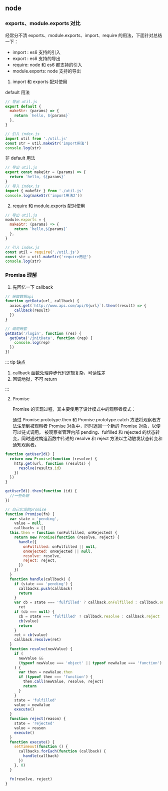 ## node

### exports、module.exports 对比

经常分不清 exports、module.exports、import、require 的用法，下面针对总结一下：

- import : es6 支持的引入
- export : es6 支持的导出
- require: node 和 es6 都支持的引入
- module.exports: node 支持的导出

1. import 和 exports 配对使用

default 用法

```js
// 导出 util.js
export default {
  makeStr: (params) => {
    return `hello, ${params}`
  },
}

// 引入 index.js
import util from './util.js'
const str = util.makeStr('import用法')
console.log(str)
```

非 default 用法

```js
// 导出 util.js
export const makeStr = (params) => {
  return `hello, ${params}`
}
// 导入 index.js
import { makeStr } from './util.js'
console.log(makeStr('import用法2'))
```

2. require 和 module.exports 配对使用

```js
// 导出 util.js
module.exports = {
  makeStr: (params) => {
    return `hello,${params}`
  },
}

// 引入 index.js
const util = require('./util.js')
const str = util.makeStr('require用法')
console.log(str)
```

### Promise 理解

1. 先回忆一下 callback

```js
// 获取数据api
function getData(url, callback) {
  axios.get(`http://www.api.com/api/${url}`).then((result) => {
    callback(result)
  })
}

// 调用嵌套
getData('/login', function (res) {
  getData('/initData', function (rep) {
    console.log(rep)
  })
})
```

::: tip 缺点

1. callback 函数处理异步代码逻辑复杂，可读性差
2. 回调地狱，不可 return

:::

2. Promise

   Promise 的实现过程，其主要使用了设计模式中的观察者模式：

   通过 Promise.prototype.then 和 Promise.prototype.catch 方法将观察者方法注册到被观察者 Promise 对象中，同时返回一个新的 Promise 对象，以便可以链式调用。
   被观察者管理内部 pending、fulfilled 和 rejected 的状态转变，同时通过构造函数中传递的 resolve 和 reject 方法以主动触发状态转变和通知观察者。

```js
function getUserId() {
  return new Promise(function (resolve) {
    http.get(url, function (results) {
      resolve(results.id)
    })
  })
}

getUserId().then(function (id) {
  //一些处理
})
```

```js
// 自己实现的promise
function Promise(fn) {
  var state = 'pending',
    value = null,
    callbacks = []
  this.then = function (onFulfilled, onRejected) {
    return new Promise(function (resolve, reject) {
      handle({
        onFulfilled: onFulfilled || null,
        onRejected: onRejected || null,
        resolve: resolve,
        reject: reject,
      })
    })
  }
  function handle(callback) {
    if (state === 'pending') {
      callbacks.push(callback)
      return
    }
    var cb = state === 'fulfilled' ? callback.onFulfilled : callback.onRejected,
      ret
    if (cb === null) {
      cb = state === 'fulfilled' ? callback.resolve : callback.reject
      cb(value)
      return
    }
    ret = cb(value)
    callback.resolve(ret)
  }
  function resolve(newValue) {
    if (
      newValue &&
      (typeof newValue === 'object' || typeof newValue === 'function')
    ) {
      var then = newValue.then
      if (typeof then === 'function') {
        then.call(newValue, resolve, reject)
        return
      }
    }
    state = 'fulfilled'
    value = newValue
    execute()
  }
  function reject(reason) {
    state = 'rejected'
    value = reason
    execute()
  }
  function execute() {
    setTimeout(function () {
      callbacks.forEach(function (callback) {
        handle(callback)
      })
    }, 0)
  }

  fn(resolve, reject)
}
```
